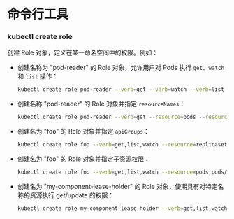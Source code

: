 # 命令行工具

### kubectl create role

创建 Role 对象，定义在某一命名空间中的权限。例如：

*   创建名称为 "pod-reader" 的 Role 对象，允许用户对 Pods 执行 `get`、`watch` 和 `list` 操作：

    ```bash
    kubectl create role pod-reader --verb=get --verb=watch --verb=list --resource=pods
    ```
*   创建名称 "pod-reader" 的 Role 对象并指定 `resourceNames`：

    ```bash
    kubectl create role pod-reader --verb=get --resource=pods --resource-name=readablepod --resource-name=anotherpod
    ```
*   创建名为 "foo" 的 Role 对象并指定 `apiGroups`：

    ```bash
    kubectl create role foo --verb=get,list,watch --resource=replicasets.apps
    ```
*   创建名为 "foo" 的 Role 对象并指定子资源权限：

    ```bash
    kubectl create role foo --verb=get,list,watch --resource=pods,pods/status
    ```
*   创建名为 "my-component-lease-holder" 的 Role 对象，使期具有对特定名称的资源执行 get/update 的权限：

    ```bash
    kubectl create role my-component-lease-holder --verb=get,list,watch,update --resource=lease --resource-name=my-component
    ```
